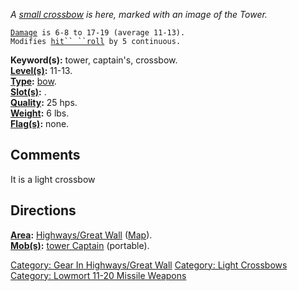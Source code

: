 *A [small crossbow](:Category:_Light_Crossbows.md "wikilink") is here,
marked with an image of the Tower.*

[`Damage`](Missile_Weapon_Values.md "wikilink")` is 6-8 to 17-19 (average 11-13).`  
`Modifies `[`hit`` ``roll`](Hit_Roll.md "wikilink")` by 5 continuous.`

**Keyword(s):** tower, captain's, crossbow.  
**[Level(s)](Object_Level.md "wikilink"):** 11-13.  
**[Type](:Category:_Object_Types.md "wikilink"):**
[bow](:Category:_Missile_Weapons.md "wikilink").  
**[Slot(s)](Object_Slots.md "wikilink"):** <wielded>.  
**[Quality](Object_Quality.md "wikilink"):** 25 hps.  
**[Weight](Object_Weight.md "wikilink"):** 6 lbs.  
**[Flag(s)](:Category:_Object_Flags.md "wikilink"):** none.  

## Comments

It is a light crossbow

## Directions

**[Area](:Category:_Areas.md "wikilink"):** [Highways/Great
Wall](:Category:_Highways/Great_Wall.md "wikilink")
([Map](Highways/Great_Wall_Map.md "wikilink")).  
**[Mob(s)](:Category:_Mobs.md "wikilink"):** [tower
Captain](Captain_Of_The_Guard_(Tower).md "wikilink") (portable).  

[Category: Gear In Highways/Great
Wall](Category:_Gear_In_Highways/Great_Wall "wikilink") [Category: Light
Crossbows](Category:_Light_Crossbows "wikilink") [Category: Lowmort
11-20 Missile
Weapons](Category:_Lowmort_11-20_Missile_Weapons "wikilink")
